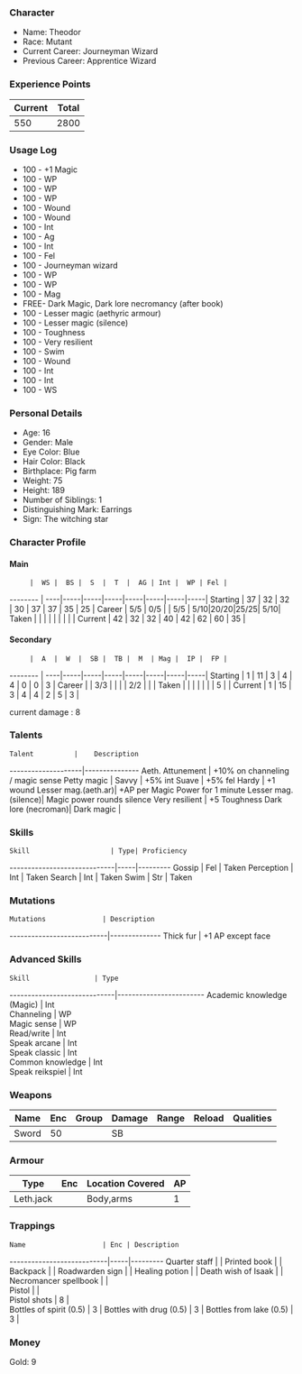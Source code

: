 ### Character
- Name: Theodor
- Race: Mutant
- Current Career: Journeyman Wizard
- Previous Career: Apprentice Wizard

### Experience Points
Current | Total
--------|------
  550   | 2800
    
### Usage Log
- 100 - +1 Magic
- 100 - WP
- 100 - WP
- 100 - WP
- 100 - Wound
- 100 - Wound
- 100 - Int
- 100 - Ag
- 100 - Int
- 100 - Fel
- 100 - Journeyman wizard
- 100 - WP
- 100 - WP
- 100 - Mag
- FREE- Dark Magic, Dark lore necromancy (after book)
- 100 - Lesser magic (aethyric armour) 
- 100 - Lesser magic (silence) 
- 100 - Toughness
- 100 - Very resilient
- 100 - Swim
- 100 - Wound
- 100 - Int
- 100 - Int
- 100 - WS


### Personal Details
- Age: 16
- Gender: Male
- Eye Color: Blue
- Hair Color: Black
- Birthplace: Pig farm
- Weight: 75
- Height: 189
- Number of Siblings: 1
- Distinguishing Mark: Earrings
- Sign: The witching star

### Character Profile

#### Main
         |  WS |  BS |  S  |  T  |  AG | Int |  WP | Fel |
-------- | ----|-----|-----|-----|-----|-----|-----|-----|
Starting |  37 |  32 |  32 |  30 |  37 |  37 |  35 |  25 |
Career   | 5/5 | 0/5 |     | 5/5 | 5/10|20/20|25/25| 5/10|
Taken    |     |     |     |     |     |     |     |     |
Current  |  42 |  32 |  32 |  40 |  42 |  62 |  60 |  35 |

#### Secondary
         |  A  |  W  |  SB |  TB |  M  | Mag |  IP |  FP |
-------- | ----|-----|-----|-----|-----|-----|-----|-----|
Starting |  1  |  11 |  3  |  4  |  4  |  0  |  0  |  3  |
Career   |     | 3/3 |     |     |     | 2/2 |     |     |
Taken    |     |     |     |     |     |     |  5  |     |
Current  |  1  |  15 |  3  |  4  |  4  |  2  |  5  |  3  |

current damage : 8
  
### Talents
    Talent          |    Description
--------------------|---------------
Aeth. Attunement    | +10% on channeling / magic sense
Petty magic         | 
Savvy               | +5% int
Suave               | +5% fel
Hardy               | +1 wound
Lesser mag.(aeth.ar)| +AP per Magic Power for 1 minute
Lesser mag.(silence)| Magic power rounds silence
Very resilient      | +5 Toughness
Dark lore (necroman)| 
Dark magic          |



### Skills
    Skill                    | Type| Proficiency
-----------------------------|-----|---------
Gossip                       | Fel | Taken
Perception                   | Int | Taken
Search                       | Int | Taken
Swim                         | Str | Taken

### Mutations
    Mutations              | Description
---------------------------|--------------
Thick fur		   | +1 AP except face

### Advanced Skills
    Skill	             | Type 
-----------------------------|------------------------
Academic knowledge (Magic)   | Int   
Channeling                   | WP   
Magic sense                  | WP   
Read/write                   | Int  
Speak arcane                 | Int  
Speak classic                | Int  
Common knowledge             | Int  
Speak reikspiel              | Int  

### Weapons
   Name  | Enc | Group | Damage | Range | Reload | Qualities
-------- |-----|-------|--------|-------|--------|----------
   Sword |  50 |       |   SB   |       |        | 
  
### Armour
   Type   | Enc | Location Covered | AP |
----------|-----|------------------|----|
Leth.jack |     | Body,arms        | 1  |

### Trappings
    Name                   | Enc | Description
---------------------------|-----|---------
Quarter staff              |     | 
Printed book               |     | 
Backpack                   |     | 
Roadwarden sign	     	     |     |
Healing potion             |     |
Death wish of Isaak        |     |   
Necromancer spellbook      |     |   
Pistol                     |     |   
Pistol shots               |  8  |   
Bottles of spirit (0.5)    |  3  |
Bottles with drug (0.5)    |  3  |
Bottles from lake (0.5)    |  3  |

### Money
Gold: 9
